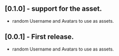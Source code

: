 ## [0.1.0] - support for the asset.

* random Username and Avatars to use as assets.

## [0.0.1] - First release.

* random Username and Avatars to use as assets.
